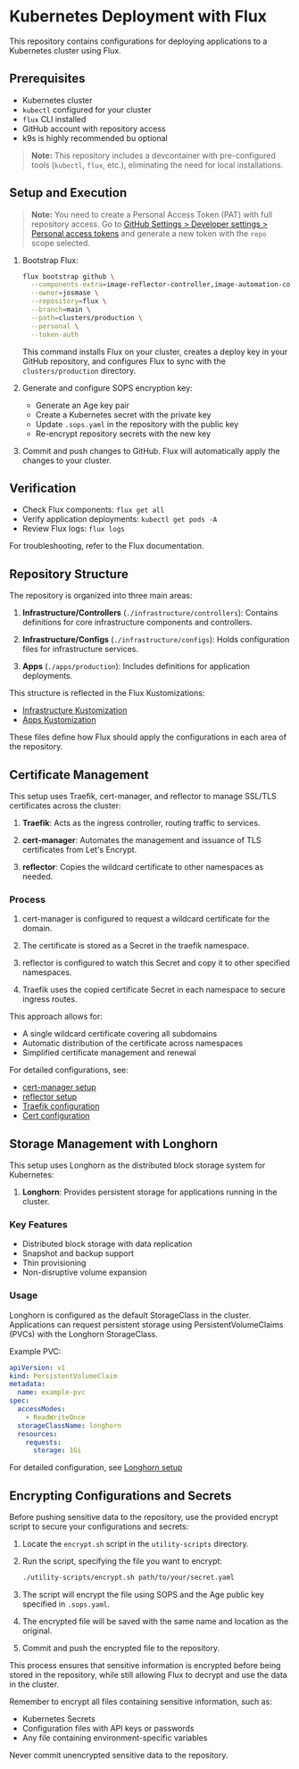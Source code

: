 # Kubernetes Deployment with Flux

This repository contains configurations for deploying applications to a Kubernetes cluster using Flux.

## Prerequisites

- Kubernetes cluster
- `kubectl` configured for your cluster
- `flux` CLI installed
- GitHub account with repository access
- k9s is highly recommended bu optional

> **Note:** This repository includes a devcontainer with pre-configured tools (`kubectl`, `flux`, etc.), eliminating the need for local installations.

## Setup and Execution

> **Note:** You need to create a Personal Access Token (PAT) with full repository access. Go to [GitHub Settings > Developer settings > Personal access tokens](https://github.com/settings/tokens) and generate a new token with the `repo` scope selected.

1. Bootstrap Flux:

   ```bash
   flux bootstrap github \
     --components-extra=image-reflector-controller,image-automation-controller \
     --owner=josmase \
     --repository=flux \
     --branch=main \
     --path=clusters/production \
     --personal \
     --token-auth
   ```

   This command installs Flux on your cluster, creates a deploy key in your GitHub repository, and configures Flux to sync with the `clusters/production` directory.

2. Generate and configure SOPS encryption key:

   - Generate an Age key pair
   - Create a Kubernetes secret with the private key
   - Update `.sops.yaml` in the repository with the public key
   - Re-encrypt repository secrets with the new key

3. Commit and push changes to GitHub. Flux will automatically apply the changes to your cluster.

## Verification

- Check Flux components: `flux get all`
- Verify application deployments: `kubectl get pods -A`
- Review Flux logs: `flux logs`

For troubleshooting, refer to the Flux documentation.

## Repository Structure

The repository is organized into three main areas:

1. **Infrastructure/Controllers** (`./infrastructure/controllers`):
   Contains definitions for core infrastructure components and controllers.

2. **Infrastructure/Configs** (`./infrastructure/configs`):
   Holds configuration files for infrastructure services.

3. **Apps** (`./apps/production`):
   Includes definitions for application deployments.

This structure is reflected in the Flux Kustomizations:

- [Infrastructure Kustomization](./clusters/production/infrastructure.yaml)
- [Apps Kustomization](./clusters/production/apps.yaml)

These files define how Flux should apply the configurations in each area of the repository.

## Certificate Management

This setup uses Traefik, cert-manager, and reflector to manage SSL/TLS certificates across the cluster:

1. **Traefik**: Acts as the ingress controller, routing traffic to services.

2. **cert-manager**: Automates the management and issuance of TLS certificates from Let's Encrypt.

3. **reflector**: Copies the wildcard certificate to other namespaces as needed.

### Process

1. cert-manager is configured to request a wildcard certificate for the domain.

2. The certificate is stored as a Secret in the traefik namespace.

3. reflector is configured to watch this Secret and copy it to other specified namespaces.

4. Traefik uses the copied certificate Secret in each namespace to secure ingress routes.

This approach allows for:

- A single wildcard certificate covering all subdomains
- Automatic distribution of the certificate across namespaces
- Simplified certificate management and renewal

For detailed configurations, see:

- [cert-manager setup](./infrastructure/controllers/cert-manager)
- [reflector setup](./infrastructure/controllers/reflector)
- [Traefik configuration](./infrastructure/controllers/traefik)
- [Cert configuration](./infrastructure/configs/certificate.yaml)

## Storage Management with Longhorn

This setup uses Longhorn as the distributed block storage system for Kubernetes:

1. **Longhorn**: Provides persistent storage for applications running in the cluster.

### Key Features

- Distributed block storage with data replication
- Snapshot and backup support
- Thin provisioning
- Non-disruptive volume expansion

### Usage

Longhorn is configured as the default StorageClass in the cluster. Applications can request persistent storage using PersistentVolumeClaims (PVCs) with the Longhorn StorageClass.

Example PVC:

```yaml
apiVersion: v1
kind: PersistentVolumeClaim
metadata:
  name: example-pvc
spec:
  accessModes:
    - ReadWriteOnce
  storageClassName: longhorn
  resources:
    requests:
      storage: 1Gi
```

For detailed configuration, see [Longhorn setup](./infrastructure/controllers/longhorn)

## Encrypting Configurations and Secrets

Before pushing sensitive data to the repository, use the provided encrypt script to secure your configurations and secrets:

1. Locate the `encrypt.sh` script in the `utility-scripts` directory.

2. Run the script, specifying the file you want to encrypt:

   ```bash
   ./utility-scripts/encrypt.sh path/to/your/secret.yaml
   ```

3. The script will encrypt the file using SOPS and the Age public key specified in `.sops.yaml`.

4. The encrypted file will be saved with the same name and location as the original.

5. Commit and push the encrypted file to the repository.

This process ensures that sensitive information is encrypted before being stored in the repository, while still allowing Flux to decrypt and use the data in the cluster.

Remember to encrypt all files containing sensitive information, such as:

- Kubernetes Secrets
- Configuration files with API keys or passwords
- Any file containing environment-specific variables

Never commit unencrypted sensitive data to the repository.
